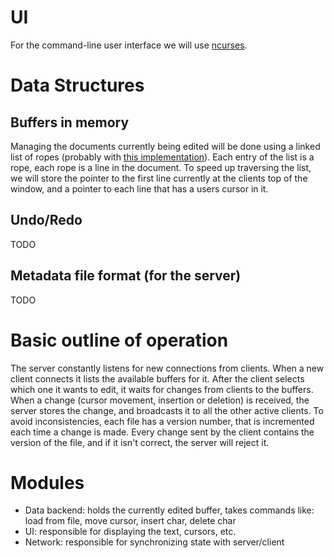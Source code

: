 # UI

For the command-line user interface we will use [ncurses](http://tldp.org/HOWTO/NCURSES-Programming-HOWTO/).

# Data Structures

## Buffers in memory

Managing the documents currently being edited will be done using a linked list of ropes (probably with [this implementation](https://github.com/josephg/librope)). Each entry of the list is a rope, each rope is a line in the document. To speed up traversing the list, we will store the pointer to the first line currently at the clients top of the window, and a pointer to each line that has a users cursor in it.

## Undo/Redo

TODO

## Metadata file format (for the server)

TODO

# Basic outline of operation

The server constantly listens for new connections from clients. When a new client connects it lists the available buffers for it. After the client selects which one it wants to edit, it waits for changes from clients to the buffers. When a change (cursor movement, insertion or deletion) is received, the server stores the change, and broadcasts it to all the other active clients. To avoid inconsistencies, each file has a version number, that is incremented each time a change is made. Every change sent by the client contains the version of the file, and if it isn't correct, the server will reject it.

# Modules

* Data backend: holds the currently edited buffer, takes commands like: load from file, move cursor, insert char, delete char
* UI: responsible for displaying the text, cursors, etc.
* Network: responsible for synchronizing state with server/client
